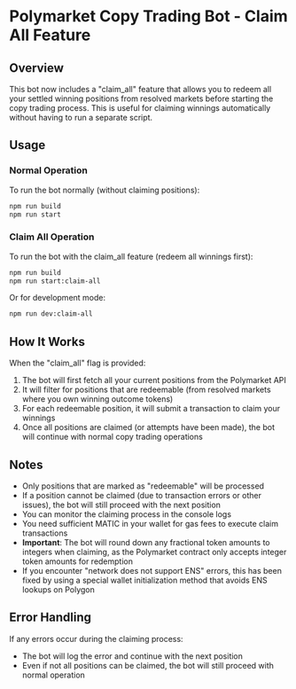 # Polymarket Copy Trading Bot - Claim All Feature

## Overview
This bot now includes a "claim_all" feature that allows you to redeem all your settled winning positions from resolved markets before starting the copy trading process. This is useful for claiming winnings automatically without having to run a separate script.

## Usage

### Normal Operation
To run the bot normally (without claiming positions):
```bash
npm run build
npm run start
```

### Claim All Operation
To run the bot with the claim_all feature (redeem all winnings first):
```bash
npm run build
npm run start:claim-all
```

Or for development mode:
```bash
npm run dev:claim-all
```

## How It Works
When the "claim_all" flag is provided:

1. The bot will first fetch all your current positions from the Polymarket API
2. It will filter for positions that are redeemable (from resolved markets where you own winning outcome tokens)
3. For each redeemable position, it will submit a transaction to claim your winnings
4. Once all positions are claimed (or attempts have been made), the bot will continue with normal copy trading operations

## Notes
- Only positions that are marked as "redeemable" will be processed
- If a position cannot be claimed (due to transaction errors or other issues), the bot will still proceed with the next position
- You can monitor the claiming process in the console logs
- You need sufficient MATIC in your wallet for gas fees to execute claim transactions
- **Important**: The bot will round down any fractional token amounts to integers when claiming, as the Polymarket contract only accepts integer token amounts for redemption
- If you encounter "network does not support ENS" errors, this has been fixed by using a special wallet initialization method that avoids ENS lookups on Polygon

## Error Handling
If any errors occur during the claiming process:
- The bot will log the error and continue with the next position
- Even if not all positions can be claimed, the bot will still proceed with normal operation
